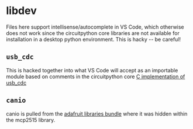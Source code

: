 # libdev

Files here support intellisense/autocomplete in VS Code, which otherwise does not work since the circuitpython core libraries are not available for installation in a desktop python environment. This is hacky -- be careful!

## `usb_cdc`

This is hacked together into what VS Code will accept as an importable module based on comments in the circuitpython core [C implementation of usb_cdc](https://github.com/adafruit/circuitpython/tree/937cfa674857c4a1c5c0adefb3f58f3c54cca724/shared-bindings/usb_cdc)

## `canio`

canio is pulled from the [adafruit libraries bundle](https://github.com/adafruit/Adafruit_CircuitPython_Bundle/releases/tag/20240716) where it was hidden within the mcp2515 library.